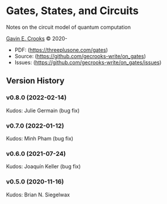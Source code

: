 # Gates, States, and Circuits

Notes on the circuit model of quantum computation

[Gavin E. Crooks](https://threeplusone.com) © 2020-

* PDF: (https://threeplusone.com/gates)
* Source: (https://github.com/gecrooks-write/on_gates)
* Issues: (https://github.com/gecrooks-write/on_gates/issues)






## Version History

### v0.8.0 (2022-02-14)

Kudos: Julie Germain (bug fix)


### v0.7.0 (2022-01-12)

Kudos: Minh Pham (bug fix)


### v0.6.0 (2021-07-24)

Kudos: Joaquín Keller (bug fix)


### v0.5.0 (2020-11-16)

Kudos: Brian N. Siegelwax




